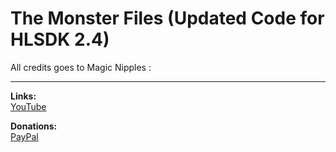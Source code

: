 # The Monster Files (Updated Code for HLSDK 2.4)

All credits goes to Magic Nipples :
***
**Links:**\
[YouTube](https://twitter.com/Magic_Nipples)

**Donations:**\
[PayPal](https://www.paypal.me/magicnipples)
